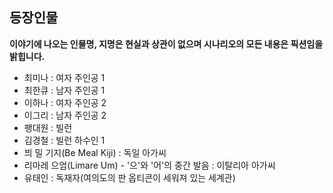 ## 등장인물
**이야기에 나오는 인물명, 지명은 현실과 상관이 없으며 시나리오의 모든 내용은 픽션임을 밝힙니다.**
- 최미나 : 여자 주인공 1
- 최한큐 : 남자 주인공 1
- 이하나 : 여자 주인공 2
- 이그리 : 남자 주인공 2
- 팽대원 : 빌런
- 김경철 : 빌런 하수인 1
- 븨 밀 기지(Be Meal Kiji) : 독일 아가씨
- 리마레 으엄(Limare Um) - '으'와 '어'의 중간 발음 : 이탈리아 아가씨
- 유태인 : 독재자(여의도의 판 옵티콘이 세워져 있는 세계관)